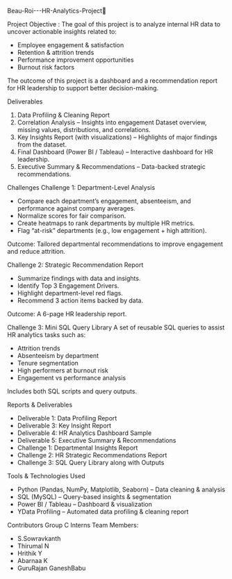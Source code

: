Beau-Roi---HR-Analytics-Project🎯 

Project Objective :
The goal of this project is to analyze internal HR data to uncover actionable insights related to:
- Employee engagement & satisfaction
- Retention & attrition trends
- Performance improvement opportunities
- Burnout risk factors

The outcome of this project is a dashboard and a recommendation report for HR leadership to support better decision-making.

 Deliverables
1. Data Profiling & Cleaning Report 
2. Correlation Analysis – Insights into engagement Dataset overview, missing values, distributions, and correlations.
3. Key Insights Report (with visualizations) – Highlights of major findings from the dataset.
4. Final Dashboard (Power BI / Tableau) – Interactive dashboard for HR leadership.
5. Executive Summary & Recommendations – Data-backed strategic recommendations.

 Challenges
Challenge 1: Department-Level Analysis
- Compare each department’s engagement, absenteeism, and performance against company averages.
- Normalize scores for fair comparison.
- Create heatmaps to rank departments by multiple HR metrics.
- Flag “at-risk” departments (e.g., low engagement + high attrition).

 Outcome: Tailored departmental recommendations to improve engagement and reduce attrition.

Challenge 2: Strategic Recommendation Report
- Summarize findings with data and insights.
- Identify Top 3 Engagement Drivers.
- Highlight department-level red flags.
- Recommend 3 action items backed by data.

 Outcome: A 6-page HR leadership report.

Challenge 3: Mini SQL Query Library
A set of reusable SQL queries to assist HR analytics tasks such as:
- Attrition trends
- Absenteeism by department
- Tenure segmentation
- High performers at burnout risk
- Engagement vs performance analysis

 Includes both SQL scripts and query outputs.

 Reports & Deliverables
- Deliverable 1: Data Profiling Report
- Deliverable 3: Key Insight Report
- Deliverable 4: HR Analytics Dashboard Sample
- Deliverable 5: Executive Summary & Recommendations
- Challenge 1: Departmental Insights Report
- Challenge 2: HR Strategic Recommendations Report
- Challenge 3: SQL Query Library along with Outputs


 Tools & Technologies Used
- Python (Pandas, NumPy, Matplotlib, Seaborn) – Data cleaning & analysis
- SQL (MySQL) – Query-based insights & segmentation
- Power BI / Tableau – Dashboard & visualization
- YData Profiling – Automated data profiling & cleaning report

 Contributors
Group C Interns
Team Members:
- S.Sowravkanth 
- Thirumal N
- Hrithik Y
- Abarnaa K
- GuruRajan GaneshBabu
